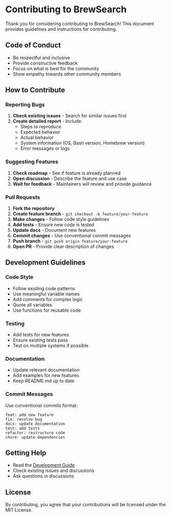 # Contributing to BrewSearch

Thank you for considering contributing to BrewSearch! This document provides guidelines and instructions for contributing.

## Code of Conduct

- Be respectful and inclusive
- Provide constructive feedback
- Focus on what is best for the community
- Show empathy towards other community members

## How to Contribute

### Reporting Bugs

1. **Check existing issues** - Search for similar issues first
2. **Create detailed report** - Include:
   - Steps to reproduce
   - Expected behavior
   - Actual behavior
   - System information (OS, Bash version, Homebrew version)
   - Error messages or logs

### Suggesting Features

1. **Check roadmap** - See if feature is already planned
2. **Open discussion** - Describe the feature and use case
3. **Wait for feedback** - Maintainers will review and provide guidance

### Pull Requests

1. **Fork the repository**
2. **Create feature branch** - `git checkout -b feature/your-feature`
3. **Make changes** - Follow code style guidelines
4. **Add tests** - Ensure new code is tested
5. **Update docs** - Document new features
6. **Commit changes** - Use conventional commit messages
7. **Push branch** - `git push origin feature/your-feature`
8. **Open PR** - Provide clear description of changes

## Development Guidelines

### Code Style

- Follow existing code patterns
- Use meaningful variable names
- Add comments for complex logic
- Quote all variables
- Use functions for reusable code

### Testing

- Add tests for new features
- Ensure existing tests pass
- Test on multiple systems if possible

### Documentation

- Update relevant documentation
- Add examples for new features
- Keep README.md up to date

### Commit Messages

Use conventional commits format:

```
feat: add new feature
fix: resolve bug
docs: update documentation
test: add tests
refactor: restructure code
chore: update dependencies
```

## Getting Help

- Read the [Development Guide](docs/DEVELOPMENT.md)
- Check existing issues and discussions
- Ask questions in discussions

## License

By contributing, you agree that your contributions will be licensed under the MIT License.
